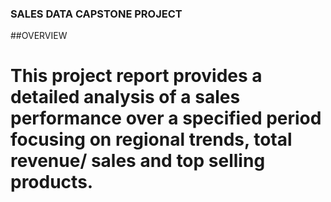 ### SALES DATA CAPSTONE PROJECT

##OVERVIEW
# This project report provides a detailed analysis of a sales performance over a specified period focusing on regional trends, total revenue/ sales and top selling products.
